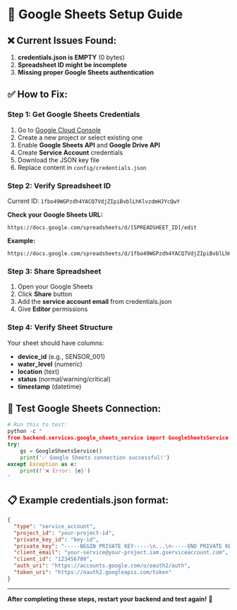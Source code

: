 # 🔧 Google Sheets Setup Guide

## ❌ Current Issues Found:
1. **credentials.json is EMPTY** (0 bytes) 
2. **Spreadsheet ID might be incomplete**
3. **Missing proper Google Sheets authentication**

## ✅ How to Fix:

### Step 1: Get Google Sheets Credentials
1. Go to [Google Cloud Console](https://console.cloud.google.com/)
2. Create a new project or select existing one
3. Enable **Google Sheets API** and **Google Drive API**
4. Create **Service Account** credentials
5. Download the JSON key file
6. Replace content in `config/credentials.json`

### Step 2: Verify Spreadsheet ID
Current ID: `1fbo49WGPzdh4YACQ7VdjZIpiBvblLhKlvzdmHJYcQwY`

**Check your Google Sheets URL:**
```
https://docs.google.com/spreadsheets/d/[SPREADSHEET_ID]/edit
```

**Example:**
```
https://docs.google.com/spreadsheets/d/1fbo49WGPzdh4YACQ7VdjZIpiBvblLhKlvzdmHJYcQwY/edit
```

### Step 3: Share Spreadsheet
1. Open your Google Sheets
2. Click **Share** button
3. Add the **service account email** from credentials.json
4. Give **Editor** permissions

### Step 4: Verify Sheet Structure
Your sheet should have columns:
- **device_id** (e.g., SENSOR_001)
- **water_level** (numeric)
- **location** (text)
- **status** (normal/warning/critical)
- **timestamp** (datetime)

## 🧪 Test Google Sheets Connection:

```python
# Run this to test:
python -c "
from backend.services.google_sheets_service import GoogleSheetsService
try:
    gs = GoogleSheetsService()
    print('✅ Google Sheets connection successful!')
except Exception as e:
    print(f'❌ Error: {e}')
"
```

## 📋 Example credentials.json format:
```json
{
  "type": "service_account",
  "project_id": "your-project-id",
  "private_key_id": "key-id",
  "private_key": "-----BEGIN PRIVATE KEY-----\n...\n-----END PRIVATE KEY-----\n",
  "client_email": "your-service@your-project.iam.gserviceaccount.com",
  "client_id": "123456789",
  "auth_uri": "https://accounts.google.com/o/oauth2/auth",
  "token_uri": "https://oauth2.googleapis.com/token"
}
```

---
**After completing these steps, restart your backend and test again!** 🚀
